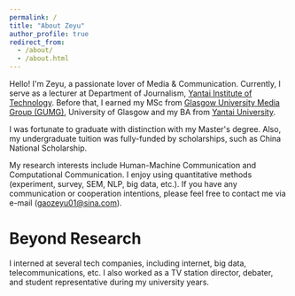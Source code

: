 ```yaml
---
permalink: /
title: "About Zeyu"
author_profile: true
redirect_from: 
  - /about/
  - /about.html
---
```


Hello! I'm Zeyu, a passionate lover of Media & Communication. Currently, I serve as a lecturer at Department of Journalism, [Yantai Institute of Technology](https://www.yitsd.edu.cn/). Before that, I earned my MSc from [Glasgow University Media Group (GUMG)](https://www.gla.ac.uk/research/az/gumg/), University of Glasgow and my BA from [Yantai University](https://www.ytu.edu.cn/).

I was fortunate to graduate with distinction with my Master's degree. Also, my undergraduate tuition was fully-funded by scholarships, such as China National Scholarship.

My research interests include Human-Machine Communication and Computational Communication. I enjoy using quantitative methods (experiment, survey, SEM, NLP, big data, etc.). If you have any communication or cooperation intentions, please feel free to contact me via e-mail (gaozeyu01@sina.com).

 
Beyond Research
======
I interned at several tech companies, including internet, big data, telecommunications, etc. I also worked as a TV station director, debater, and student representative during my university years.
